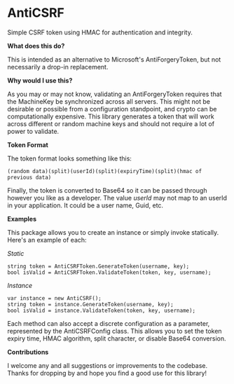# AntiCSRF
Simple CSRF token using HMAC for authentication and integrity.

**What does this do?**

This is intended as an alternative to Microsoft's AntiForgeryToken, but not necessarily a drop-in replacement.  

**Why would I use this?**

As you may or may not know, validating an AntiForgeryToken requires that the MachineKey be synchronized across all servers.  This might not be desirable or possible from a configuration standpoint, and crypto can be computationally expensive.
This library generates a token that will work across different or random machine keys and should not require a lot of power to validate.

**Token Format**

The token format looks something like this:

    (random data)(split)(userId)(split)(expiryTime)(split)(hmac of previous data)
Finally, the token is converted to Base64 so it can be passed through however you like as a developer.
The value *userId* may not map to an userId in your application.  It could be a user name, Guid, etc.

**Examples**

This package allows you to create an instance or simply invoke statically.  Here's an example of each:

*Static*

    string token = AntiCSRFToken.GenerateToken(username, key);
    bool isValid = AntiCSRFToken.ValidateToken(token, key, username);

*Instance*

    var instance = new AntiCSRF();
    string token = instance.GenerateToken(username, key);
    bool isValid = instance.ValidateToken(token, key, username);

Each method can also accept a discrete configuration as a parameter, represented by the AntiCSRFConfig class.  This allows you to set the token expiry time, HMAC algorithm, split character, or disable Base64 conversion.

**Contributions**

I welcome any and all suggestions or improvements to the codebase.  Thanks for dropping by and hope you find a good use for this library!

